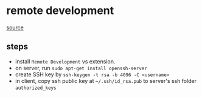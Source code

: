 # remote development

[source](https://code.visualstudio.com/docs/remote/remote-overview)

## steps

- install `Remote Development` vs extension.
- on server, run `sudo apt-get install openssh-server`
- create SSH key by `ssh-keygen -t rsa -b 4096 -C <username>`
- in client, copy ssh public key at `~/.ssh/id_rsa.pub` to server's ssh folder `authorized_keys`
